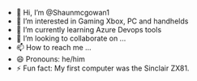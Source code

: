 - 👋 Hi, I’m @Shaunmcgowan1
- 👀 I’m interested in Gaming Xbox, PC and handhelds
- 🌱 I’m currently learning Azure Devops tools
- 💞️ I’m looking to collaborate on ...
- 📫 How to reach me ...
- 😄 Pronouns: he/him
- ⚡ Fun fact: My first computer was the Sinclair ZX81. 

<!---
Shaunmcgowan1/Shaunmcgowan1 is a ✨ special ✨ repository because its `README.md` (this file) appears on your GitHub profile.
You can click the Preview link to take a look at your changes.
--->
